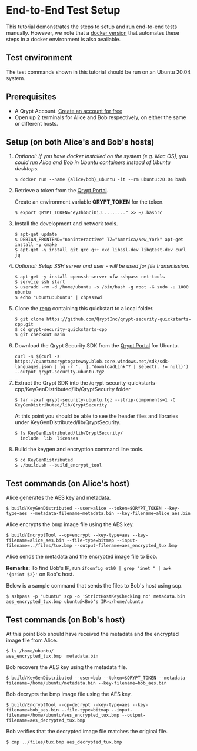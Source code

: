 # End-to-End Test Setup
This tutorial demonstrates the steps to setup and run end-to-end tests manually. However, we note that a [docker version](demo/README.md) that automates these steps in a docker environment is also available.

## Test environment
The test commands shown in this tutorial should be run on an Ubuntu 20.04 system.


## Prerequisites
- A Qrypt Account. [Create an account for free](https://portal.qrypt.com/register)
- Open up 2 terminals for Alice and Bob respectively, on either the same or different hosts.

## Setup  (on both Alice's and Bob's hosts)
1. *Optional: If you have docker installed on the system (e.g. Mac OS), you could run Alice and Bob in Ubuntu containers instead of Ubuntu desktops.*
    ```
    $ docker run --name {alice/bob}_ubuntu -it --rm ubuntu:20.04 bash
    ```

1. Retrieve a token from the [Qrypt Portal](https://portal.qrypt.com/tokens).
    
    Create an environment variable **QRYPT_TOKEN** for the token. 
    ```
    $ export QRYPT_TOKEN="eyJhbGciOiJ........." >> ~/.bashrc
    ```
1. Install the development and network tools.
    ```
    $ apt-get update
    $ DEBIAN_FRONTEND="noninteractive" TZ="America/New_York" apt-get install -y cmake
    $ apt-get -y install git gcc g++ xxd libssl-dev libgtest-dev curl jq
    ```

1. *Optional: Setup SSH server and user - will be used for file transmission.*
    ```
    $ apt-get -y install openssh-server ufw sshpass net-tools
    $ service ssh start
    $ useradd -rm -d /home/ubuntu -s /bin/bash -g root -G sudo -u 1000 ubuntu
    $ echo "ubuntu:ubuntu" | chpasswd
    ```
1. Clone the [repo](https://github.com/QryptInc/qrypt-security-quickstarts-cpp) containing this quickstart to a local folder.
    ```
    $ git clone https://github.com/QryptInc/qrypt-security-quickstarts-cpp.git
    $ cd qrypt-security-quickstarts-cpp
    $ git checkout main
    ```
1. Download the Qrypt Security SDK from the [Qrypt Portal](https://portal.qrypt.com/downloads/sdk-downloads) for Ubuntu.
    ```
    curl -s $(curl -s https://quantumcryptogateway.blob.core.windows.net/sdk/sdk-languages.json | jq -r '.. |."downloadLink"? | select(. != null)') --output qrypt-security-ubuntu.tgz
    ```
1. Extract the Qrypt SDK into the /qrypt-security-quickstarts-cpp/KeyGenDistributed/lib/QryptSecurity folder
    ```
    $ tar -zxvf qrypt-security-ubuntu.tgz --strip-components=1 -C KeyGenDistributed/lib/QryptSecurity
    ```
    At this point you should be able to see the header files and libraries under KeyGenDistributed/lib/QryptSecurity.
    ```
    $ ls KeyGenDistributed/lib/QryptSecurity/
      include  lib  licenses
    ```
1. Build the keygen and encryption command line tools.
    ```
    $ cd KeyGenDistributed
    $ ./build.sh --build_encrypt_tool
    ```

## Test commands (on Alice's host)
Alice generates the AES key and metadata.
```
$ build/KeyGenDistributed --user=alice --token=$QRYPT_TOKEN --key-type=aes --metadata-filename=metadata.bin --key-filename=alice_aes.bin
```

Alice encrypts the bmp image file using the AES key.
```
$ build/EncryptTool --op=encrypt --key-type=aes --key-filename=alice_aes.bin --file-type=bitmap --input-filename=../files/tux.bmp --output-filename=aes_encrypted_tux.bmp
```

Alice sends the metadata and the encrypted image file to Bob. 

**Remarks:** To find Bob's IP, run `ifconfig eth0 | grep "inet " | awk '{print $2}'` on Bob's host.

Below is a sample command that sends the files to Bob's host using scp.
```
$ sshpass -p "ubuntu" scp -o 'StrictHostKeyChecking no' metadata.bin aes_encrypted_tux.bmp ubuntu@<Bob's IP>:/home/ubuntu
```

## Test commands (on Bob's host)
At this point Bob should have received the metadata and the encrypted image file from Alice.
```
$ ls /home/ubuntu/
aes_encrypted_tux.bmp  metadata.bin
```

Bob recovers the AES key using the metadata file.
```
$ build/KeyGenDistributed --user=bob --token=$QRYPT_TOKEN --metadata-filename=/home/ubuntu/metadata.bin --key-filename=bob_aes.bin
```

Bob decrypts the bmp image file using the AES key.
```
$ build/EncryptTool --op=decrypt --key-type=aes --key-filename=bob_aes.bin --file-type=bitmap --input-filename=/home/ubuntu/aes_encrypted_tux.bmp --output-filename=aes_decrypted_tux.bmp
```

Bob verifies that the decrypted image file matches the original file.
```
$ cmp ../files/tux.bmp aes_decrypted_tux.bmp
```
